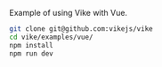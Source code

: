 Example of using Vike with Vue.

```bash
git clone git@github.com:vikejs/vike
cd vike/examples/vue/
npm install
npm run dev
```
